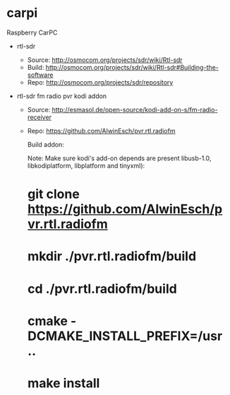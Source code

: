 # carpi
Raspberry CarPC

 - rtl-sdr
	- Source:	http://osmocom.org/projects/sdr/wiki/Rtl-sdr
	- Build:	http://osmocom.org/projects/sdr/wiki/Rtl-sdr#Building-the-software
	- Repo:		http://osmocom.org/projects/sdr/repository

 - rtl-sdr fm radio pvr kodi addon
	- Source:	http://esmasol.de/open-source/kodi-add-on-s/fm-radio-receiver
	- Repo:		https://github.com/AlwinEsch/pvr.rtl.radiofm

		Build addon:

		Note: Make sure kodi's add-on depends are present libusb-1.0, libkodiplatform, libplatform and tinyxml):

		# git clone https://github.com/AlwinEsch/pvr.rtl.radiofm
		# mkdir ./pvr.rtl.radiofm/build
		# cd ./pvr.rtl.radiofm/build
		# cmake -DCMAKE_INSTALL_PREFIX=/usr ..
		# make install

